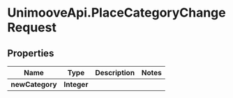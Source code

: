 # UnimooveApi.PlaceCategoryChangeRequest

## Properties
Name | Type | Description | Notes
------------ | ------------- | ------------- | -------------
**newCategory** | **Integer** |  | 


